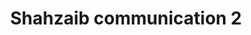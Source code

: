 ---
title: "Shahzaib communication 2"
url: /karachi/shahzaib-communication-2/
shop: mobile phone
---